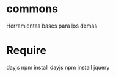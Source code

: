 # commons
Herramientas bases para los demás

# Require

dayjs
npm install dayjs
npm install jquery



